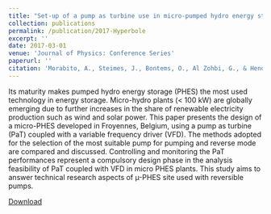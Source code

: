 ```yaml
---
title: "Set-up of a pump as turbine use in micro-pumped hydro energy storage: a case of study in Froyennes Belgium"
collection: publications
permalink: /publication/2017-Hyperbole
excerpt: ''
date: 2017-03-01
venue: 'Journal of Physics: Conference Series'
paperurl: ''
citation: 'Morabito, A., Steimes, J., Bontems, O., Al Zohbi, G., & Hendrick, P. (2017). &quot; Set-up of a pump as turbine use in micro-pumped hydro energy storage: a case of study in Froyennes Belgium.&quot; <i>Journal of Physics: Conference Series</i>. Vol. 813, No. 1, p. 012033.'
---
```


Its maturity makes pumped hydro energy storage (PHES) the most used technology in energy storage. Micro-hydro plants (< 100 kW) are globally emerging due to further increases in the share of renewable electricity production such as wind and solar power. This paper presents the design of a micro-PHES developed in Froyennes, Belgium, using a pump as turbine (PaT) coupled with a variable frequency driver (VFD). The methods adopted for the selection of the most suitable pump for pumping and reverse mode are compared and discussed. Controlling and monitoring the PaT performances represent a compulsory design phase in the analysis feasibility of PaT coupled with VFD in micro PHES plants. This study aims to answer technical research aspects of µ-PHES site used with reversible pumps.

[Download](https://doi.org/10.1088/1742-6596/813/1/012033)